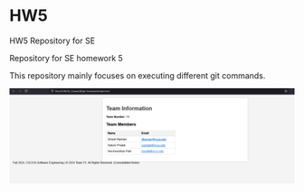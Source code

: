 # HW5
HW5 Repository for SE

Repository for SE homework 5

This repository mainly focuses on executing different git commands.

![WebPage Snapshot](WebPage_Snapshot.jpg)